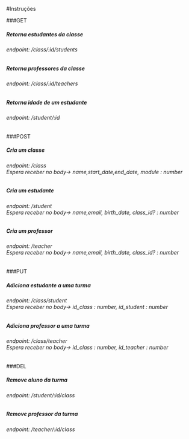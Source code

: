 #Instruções

###GET

<h5>Retorna estudantes da classe</h5>
<h6>
	endpoint: /class/:id/students
</h6>

<h5>Retorna professores da classe</h5>
<h6>
endpoint: /class/:id/teachers
</h6>

<h5>Retorna idade de um estudante</h5>
<h6>
endpoint: /student/:id
</h6>

###POST

<h5>Cria um classe</h5>
<h6>
endpoint: /class <br>
Espera receber no body-> name,start_date,end_date, module : number
</h6>

<h5>Cria um estudante</h5>
<h6>
endpoint: /student <br>
Espera receber no body-> name,email, birth_date, class_id? : number
</h6>

<h5>Cria um professor</h5>
<h6>
endpoint: /teacher <br>
Espera receber no body-> name,email, birth_date, class_id? : number
</h6>

###PUT

<h5>Adiciona estudante a uma turma</h5>
<h6>
endpoint: /class/student <br>
Espera receber no body-> id_class : number, id_student : number
</h6>

<h5>Adiciona professor a uma turma</h5>
<h6>
endpoint: /class/teacher <br>
Espera receber no body-> id_class : number, id_teacher : number
</h6>

###DEL
<h5>Remove aluno da turma</h5>
<h6>
endpoint: /student/:id/class
</h6>
<h5>Remove professor da turma</h5>
<h6>
endpoint: /teacher/:id/class
</h6>